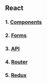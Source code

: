 ## React

### 1. **[Components](https://github.com/Ligalaiz/react/tree/react-components)**

### 2. **[Forms](https://github.com/Ligalaiz/react/tree/react-forms)**

### 3. **[API](https://github.com/Ligalaiz/react/tree/react-api)**

### 4. **[Router](https://github.com/Ligalaiz/react/tree/react-router)**

### 5. **[Redux](https://github.com/Ligalaiz/react/tree/react-redux-task)**

